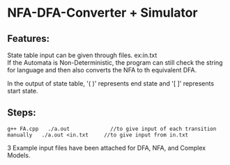 # NFA-DFA-Converter + Simulator

## Features:

State table input can be given through files. ex:in.txt  
If the Automata is Non-Deterministic, the program can still check the string for language and then also converts the NFA to th equivalent DFA.  

In the output of state table, '( )' represents end state and '[ ]' represents start state.  

## Steps:
``
g++ FA.cpp  
./a.out 			//to give input of each transition manually  
./a.out <in.txt 	//to give input from in.txt  
``

3 Example input files have been attached for DFA, NFA, and Complex Models.  